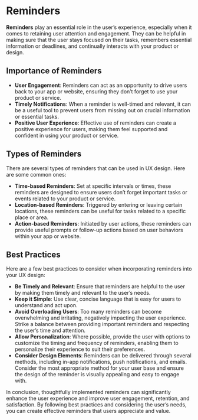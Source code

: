 # Reminders

**Reminders** play an essential role in the user’s experience, especially when it comes to retaining user attention and engagement. They can be helpful in making sure that the user stays focused on their tasks, remembers essential information or deadlines, and continually interacts with your product or design.

## Importance of Reminders

- **User Engagement**: Reminders can act as an opportunity to drive users back to your app or website, ensuring they don’t forget to use your product or service.
- **Timely Notifications**: When a reminder is well-timed and relevant, it can be a useful tool to prevent users from missing out on crucial information or essential tasks.
- **Positive User Experience**: Effective use of reminders can create a positive experience for users, making them feel supported and confident in using your product or service.

## Types of Reminders

There are several types of reminders that can be used in UX design. Here are some common ones:

- **Time-based Reminders**: Set at specific intervals or times, these reminders are designed to ensure users don’t forget important tasks or events related to your product or service.
- **Location-based Reminders**: Triggered by entering or leaving certain locations, these reminders can be useful for tasks related to a specific place or area.
- **Action-based Reminders**: Initiated by user actions, these reminders can provide useful prompts or follow-up actions based on user behaviors within your app or website.

## Best Practices

Here are a few best practices to consider when incorporating reminders into your UX design:

- **Be Timely and Relevant**: Ensure that reminders are helpful to the user by making them timely and relevant to the user’s needs.
- **Keep it Simple**: Use clear, concise language that is easy for users to understand and act upon.
- **Avoid Overloading Users**: Too many reminders can become overwhelming and irritating, negatively impacting the user experience. Strike a balance between providing important reminders and respecting the user’s time and attention.
- **Allow Personalization**: Where possible, provide the user with options to customize the timing and frequency of reminders, enabling them to personalize their experience to suit their preferences.
- **Consider Design Elements**: Reminders can be delivered through several methods, including in-app notifications, push notifications, and emails. Consider the most appropriate method for your user base and ensure the design of the reminder is visually appealing and easy to engage with.

In conclusion, thoughtfully implemented reminders can significantly enhance the user experience and improve user engagement, retention, and satisfaction. By following best practices and considering the user’s needs, you can create effective reminders that users appreciate and value.
